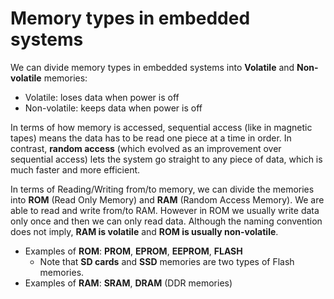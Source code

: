 # Memory types in embedded systems
We can divide memory types in embedded systems into **Volatile** and **Non-volatile** memories:

- Volatile: loses data when power is off
- Non-volatile: keeps data when power is off

In terms of how memory is accessed, sequential access (like in magnetic tapes) means the data has to be read one piece at a time in order. In contrast, **random access** (which evolved as an improvement over sequential access) lets the system go straight to any piece of data, which is much faster and more efficient.

In terms of Reading/Writing from/to memory, we can divide the memories into **ROM** (Read Only Memory) and **RAM** (Random Access Memory). We are able to read and write from/to RAM. However in ROM we usually write data only once and then we can only read data. Although the naming convention does not imply, **RAM is volatile** and **ROM is usually non-volatile**.

- Examples of **ROM**: **PROM**, **EPROM**, **EEPROM**, **FLASH**
  - Note that **SD cards** and **SSD** memories are two types of Flash memories.
- Examples of **RAM**: **SRAM**, **DRAM** (DDR memories)
